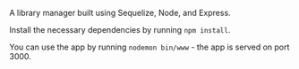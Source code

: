 A library manager built using Sequelize, Node, and Express.

Install the necessary dependencies by running `npm install`. 

You can use the app by running `nodemon bin/www` - the app is served on port 3000.
